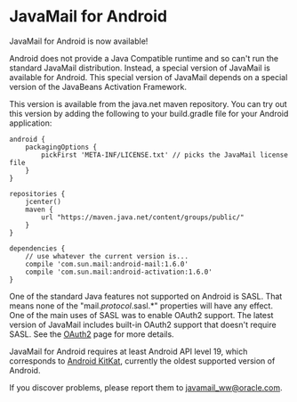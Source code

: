 JavaMail for Android
====================

JavaMail for Android is now available!

Android does not provide a Java Compatible runtime and so can't run the
standard JavaMail distribution.  Instead, a special version of JavaMail is
available for Android.  This special version of JavaMail depends
on a special version of the JavaBeans Activation Framework.

This version is available from the java.net maven repository.
You can try out this version by adding the following to your
build.gradle file for your Android application:

    android {
        packagingOptions {
            pickFirst 'META-INF/LICENSE.txt' // picks the JavaMail license file
        }
    }
    
    repositories { 
        jcenter()
        maven {
            url "https://maven.java.net/content/groups/public/"
        }
    }
    
    dependencies {
        // use whatever the current version is...
        compile 'com.sun.mail:android-mail:1.6.0'
        compile 'com.sun.mail:android-activation:1.6.0'
    }


One of the standard Java features not supported on Android is SASL.  That means
none of the "mail._protocol_.sasl.*" properties will have any effect.  One of
the main uses of SASL was to enable OAuth2 support.  The latest version
of JavaMail includes built-in OAuth2 support that doesn't require SASL.
See the [OAuth2](OAuth2) page for more details.

JavaMail for Android requires at least Android API level 19,
which corresponds to
[Android KitKat](https://en.wikipedia.org/wiki/Android_version_history#Android_4.4_KitKat_.28API_19.29),
currently the oldest supported version of Android.

If you discover problems, please report them to
[javamail_ww@oracle.com](mailto:javamail_ww@oracle.com).
